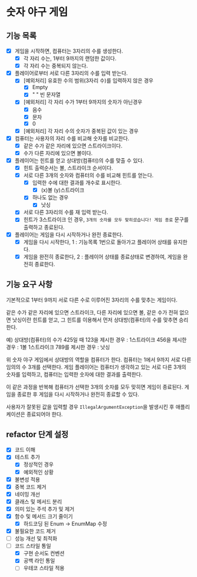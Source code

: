 # 숫자 야구 게임 
## 기능 목록
- [X] 게임을 시작하면, 컴퓨터는 3자리의 수를 생성한다.
  - [X] 각 자리 수는, 1부터 9까지의 랜덤한 값이다.
  - [X] 각 자리 수는 중복되지 않는다.

- [X] 플레이어로부터 서로 다른 3자리의 수를 입력 받는다.
  - [X] [예외처리] 유효한 수의 범위(3자리 수)를 입력하지 않은 경우
    - [X] Empty
    - [X] " " 빈 문자열 
  - [X] [예외처리] 각 자리 수가 1부터 9까지의 숫자가 아닌경우
    - [X] 음수
    - [X] 문자
    - [X] 0
  - [X] [예외처리] 각 자리 수의 숫자가 중복된 값이 있는 경우

- [X] 컴퓨터는 사용자의 자리 수를 비교해 숫자를 비교한다.
  - [X] 같은 수가 같은 자리에 있으면 스트라이크이다.
  - [X] 수가 다른 자리에 있으면 볼이다.

- [X] 플레이어는 힌트를 얻고 상대방(컴퓨터)의 수를 맞출 수 있다.
  - [X] 힌트 출력순서는 볼, 스트라이크 순서이다.
  - [X] 서로 다른 3개의 숫자와 컴퓨터의 수를 비교해 힌트를 얻는다.
      - [X] 입력한 수에 대한 결과를 개수로 표시한다.
        - [X] (x)볼 (y)스트라이크 
      - [X] 하나도 없는 경우
        - [X] 낫싱
  - [X] 서로 다른 3자리의 수를 재 입력 받는다.
  - [X] 힌트가 3스트라이크 인 경우, `3개의 숫자를 모두 맞히셨습니다! 게임 종료` 문구를 출력하고 종료된다.

- [X] 플레이어는 게임을 다시 시작하거나 완전 종료한다.
  - [X] 게임을 다시 시작한다, 1 : 기능목록 1번으로 돌아가고 플레이어 상태를 유지한다. 
  - [x] 게임을 완전히 종료한다, 2 : 플레이어 상태를 종료상태로 변경하여, 게임을 완전히 종료한다.
  
## 기능 요구 사항
기본적으로 1부터 9까지 서로 다른 수로 이루어진 3자리의 수를 맞추는 게임이다.

같은 수가 같은 자리에 있으면 스트라이크,
다른 자리에 있으면 볼,
같은 수가 전혀 없으면 낫싱이란 힌트를 얻고,
그 힌트를 이용해서 먼저 상대방(컴퓨터)의 수를 맞추면 승리한다.

예) 상대방(컴퓨터)의 수가 425일 때
123을 제시한 경우 : 1스트라이크
456을 제시한 경우 : 1볼 1스트라이크
789를 제시한 경우 : 낫싱

위 숫자 야구 게임에서 상대방의 역할을 컴퓨터가 한다. 
컴퓨터는 1에서 9까지 서로 다른 임의의 수 3개를 선택한다. 
게임 플레이어는 컴퓨터가 생각하고 있는 서로 다른 3개의 숫자를 입력하고, 
컴퓨터는 입력한 숫자에 대한 결과를 출력한다.

이 같은 과정을 반복해 컴퓨터가 선택한 3개의 숫자를 모두 맞히면 게임이 종료된다.
게임을 종료한 후 게임을 다시 시작하거나 완전히 종료할 수 있다.

사용자가 잘못된 값을 입력할 경우 
`IllegalArgumentException`을 발생시킨 후 애플리케이션은 종료되어야 한다.

## refactor 단계 설정
- [X] 코드 이해
- [X] 테스트 추가
  - [X] 정상적인 경우
  - [X] 예외적인 상황
- [X] 불변성 적용
- [X] 중복 코드 제거
- [X] 네이밍 개선
- [X] 클래스 및 메서드 분리
- [X] 의미 있는 주석 추가 및 제거
- [X] 함수 및 메서드 크기 줄이기
  - [X] 하드코딩 된 Enum -> EnumMap 수정 
- [X] 불필요한 코드 제거
- [ ] 성능 개선 및 최적화
- [ ] 코드 스타일 통일
  - [X] 구현 순서도 컨벤션
  - [X] 공백 라인 통일
  - [ ] 우테코 스타일 적용